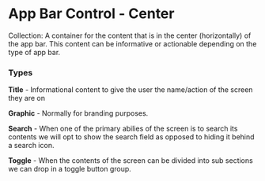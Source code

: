 # App Bar Control - Center

Collection: A container for the content that is in the center (horizontally) of the app bar.  This content can be informative or actionable depending on the type of app bar.

### Types

**Title** - Informational content to give the user the name/action of the screen they are on

**Graphic** - Normally for branding purposes.

**Search** - When one of the primary abilies of the screen is to search its contents we will opt to show the search field as opposed to hiding it behind a search icon.

**Toggle** - When the contents of the screen can be divided into sub sections we can drop in a toggle button group.